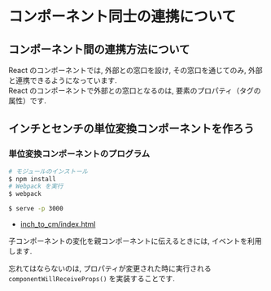 # コンポーネント同士の連携について
## コンポーネント間の連携方法について
React のコンポーネントでは, 外部との窓口を設け, その窓口を通じてのみ, 外部と連携できるようになっています.<br>
React のコンポーネントで外部との窓口となるのは, 要素のプロパティ（タグの属性）です.

## インチとセンチの単位変換コンポーネントを作ろう
### 単位変換コンポーネントのプログラム

```bash
# モジュールのインストール
$ npm install 
# Webpack を実行
$ webpack 
```

```bash
$ serve -p 3000
```

- [inch_to_cm/index.html](examples/inch_to_cm/index.html)

子コンポーネントの変化を親コンポーネントに伝えるときには, イベントを利用します.

忘れてはならないのは, プロパティが変更された時に実行される `componentWillReceiveProps()` を実装することです.
